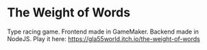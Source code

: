 # The Weight of Words
Type racing game. Frontend made in GameMaker. Backend made in NodeJS.
Play it here: https://gla55world.itch.io/the-weight-of-words
